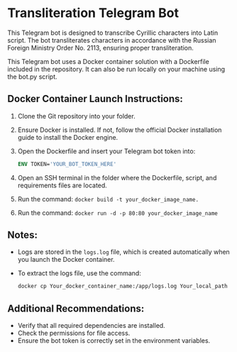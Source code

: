 # Transliteration Telegram Bot

This Telegram bot is designed to transcribe Cyrillic characters into Latin script. The bot transliterates characters in accordance with the Russian Foreign Ministry Order No. 2113, ensuring proper transliteration.

This Telegram bot uses a Docker container solution with a Dockerfile included in the repository. It can also be run locally on your machine using the bot.py script.

## Docker Container Launch Instructions:

1. Clone the Git repository into your folder.
2. Ensure Docker is installed. If not, follow the official Docker installation guide to install the Docker engine.
3. Open the Dockerfile and insert your Telegram bot token into:

    ```dockerfile
    ENV TOKEN='YOUR_BOT_TOKEN_HERE'
    ```

4. Open an SSH terminal in the folder where the Dockerfile, script, and requirements files are located.
5. Run the command: `docker build -t your_docker_image_name.`
6. Run the command: `docker run -d -p 80:80 your_docker_image_name`

## Notes:

* Logs are stored in the `logs.log` file, which is created automatically when you launch the Docker container.
* To extract the logs file, use the command:

    ```bash
    docker cp Your_docker_container_name:/app/logs.log Your_local_path
    ```

## Additional Recommendations:

* Verify that all required dependencies are installed.
* Check the permissions for file access.
* Ensure the bot token is correctly set in the environment variables.

